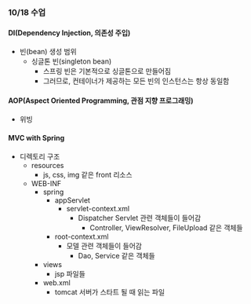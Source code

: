 ### 10/18 수업

#### DI(Dependency Injection, 의존성 주입)

- 빈(bean) 생성 범위
  - 싱글톤 빈(singleton bean)
    - 스프링 빈은 기본적으로 싱글톤으로 만들어짐
    - 그러므로, 컨테이너가 제공하는 모든 빈의 인스턴스는 항상 동일함


#### AOP(Aspect Oriented Programming, 관점 지향 프로그래밍)


- 위빙


#### MVC with Spring

- 디렉토리 구조
  - resources
    - js, css, img 같은 front 리소스
  - WEB-INF
    - spring
      - appServlet
        - servlet-context.xml
          - Dispatcher Servlet 관련 객체들이 들어감
            - Controller, ViewResolver, FileUpload 같은 객체들
      - root-context.xml
        - 모델 관련 객체들이 들어감
          - Dao, Service 같은 객체들
    - views
      - jsp 파일들
    - web.xml
      - tomcat 서버가 스타트 될 때 읽는 파일